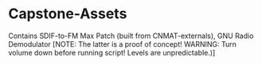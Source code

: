 # Capstone-Assets

Contains SDIF-to-FM Max Patch (built from CNMAT-externals), GNU Radio Demodulator [NOTE: The latter is a proof of concept! WARNING: Turn volume down before running script! Levels are unpredictable.)]
